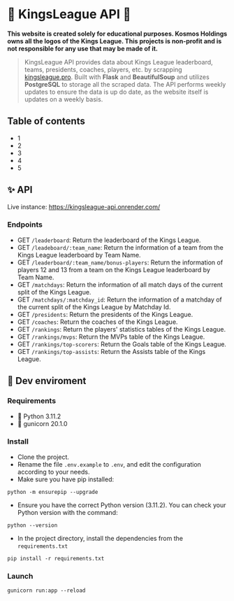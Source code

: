 # 👑 KingsLeague API 👑

**This website is created solely for educational purposes. Kosmos Holdings owns all the logos of the Kings League. This projects is non-profit and is not responsible for any use that may be made of it.**


> KingsLeague API provides data about Kings League leaderboard, teams, presidents, coaches, players, etc. by scrapping [kingsleague.pro](https://kingsleague.pro). 
> Built with **Flask** and **BeautifulSoup** and utilizes **PostgreSQL** to storage all the scraped data. The API performs weekly updates to ensure the data is up do date, as the website itself is updates on a weekly basis.

## Table of contents
* 1
* 2
* 3
* 4
* 5

## ✨ API
Live instance: https://kingsleague-api.onrender.com/

### Endpoints
* GET `/leaderboard`: Return the leaderboard of the Kings League.
* GET `/leadeboard/:team_name`: Return the information of a team from the Kings League leaderboard by Team Name.
* GET `/leaderboard/:team_name/bonus-players`: Return the information of players 12 and 13 from a team on the Kings League leaderboard by Team Name.
* GET `/matchdays`: Return the information of all match days of the current split of the Kings League.
* GET `/matchdays/:matchday_id`: Return the information of a matchday of the current split of the Kings League by Matchday Id.
* GET `/presidents`: Return the presidents of the Kings League.
* GET `/coaches`: Return the coaches of the Kings League.
* GET `/rankings`: Return the players' statistics tables of the Kings League.
* GET `/rankings/mvps`: Return the MVPs table of the Kings League.
* GET `/rankings/top-scorers`: Return the Goals table of the Kings League.
* GET `/rankings/top-assists`: Return the Assists table of the Kings League.


## 💽 Dev enviroment

### Requirements
* 🐍 Python 3.11.2
* 🦄 gunicorn 20.1.0

### Install

* Clone the project.
* Rename the file `.env.example` to `.env`, and edit the configuration according to your needs.
* Make sure you have pip installed:

```
python -m ensurepip --upgrade
```
* Ensure you have the correct Python version (3.11.2). You can check your Python version with the command:

```
python --version
```
* In the project directory, install the dependencies from the `requirements.txt`
```
pip install -r requirements.txt
```

### Launch
```
gunicorn run:app --reload
```
